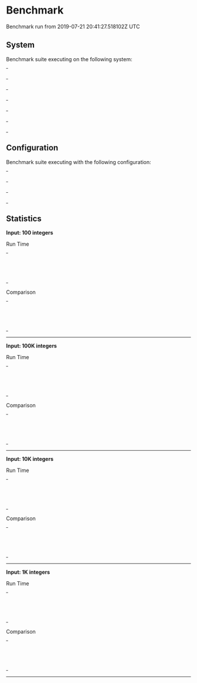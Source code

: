 # Benchmark

Benchmark run from 2019-07-21 20:41:27.518102Z UTC

## System

Benchmark suite executing on the following system:

<table style="width: 1%">
  <tr>
    <th style="width: 1%; white-space: nowrap">Operating System</th>
    <td>Linux</td>
  </tr><tr>
    <th style="white-space: nowrap">CPU Information</th>
    <td style="white-space: nowrap">Intel(R) Core(TM) i5-6500 CPU @ 3.20GHz</td>
  </tr><tr>
    <th style="white-space: nowrap">Number of Available Cores</th>
    <td style="white-space: nowrap">4</td>
  </tr><tr>
    <th style="white-space: nowrap">Available Memory</th>
    <td style="white-space: nowrap">15.55 GB</td>
  </tr><tr>
    <th style="white-space: nowrap">Elixir Version</th>
    <td style="white-space: nowrap">1.7.4</td>
  </tr><tr>
    <th style="white-space: nowrap">Erlang Version</th>
    <td style="white-space: nowrap">21.2</td>
  </tr>
</table>

## Configuration

Benchmark suite executing with the following configuration:

<table style="width: 1%">
  <tr>
    <th style="width: 1%">:time</th>
    <td style="white-space: nowrap">1 s</td>
  </tr><tr>
    <th>:parallel</th>
    <td style="white-space: nowrap">1</td>
  </tr><tr>
    <th>:warmup</th>
    <td style="white-space: nowrap">100 ms</td>
  </tr>
</table>

## Statistics



__Input: 100 integers__

Run Time
<table style="width: 1%">
  <tr>
    <th>Name</th>
    <th style="text-align: right">IPS</th>
    <th style="text-align: right">Average</th>
    <th style="text-align: right">Devitation</th>
    <th style="text-align: right">Median</th>
    <th style="text-align: right">99th&nbsp;%</th>
  </tr>
  <tr>
    <td style="white-space: nowrap">NifSorter.int_sort</td>
    <td style="white-space: nowrap; text-align: right">409.70 K</td>
    <td style="white-space: nowrap; text-align: right">2.44 μs</td>
    <td style="white-space: nowrap; text-align: right">±181.37%</td>
    <td style="white-space: nowrap; text-align: right">2.16 μs</td>
    <td style="white-space: nowrap; text-align: right">14.31 μs</td>
  </tr>
  <tr>
    <td style="white-space: nowrap">Enum.sort</td>
    <td style="white-space: nowrap; text-align: right">206.30 K</td>
    <td style="white-space: nowrap; text-align: right">4.85 μs</td>
    <td style="white-space: nowrap; text-align: right">±187.98%</td>
    <td style="white-space: nowrap; text-align: right">4.37 μs</td>
    <td style="white-space: nowrap; text-align: right">18.04 μs</td>
  </tr>
</table>

Comparison
<table style="width: 1%">
  <tr>
    <th>Name</th>
    <th style="text-align: right">IPS</th>
    <th style="text-align: right">Slower</th>
  <tr>
    <td style="white-space: nowrap">NifSorter.int_sort</td>
    <td style="white-space: nowrap;text-align: right">409.70 K</td>
    <td>&nbsp;</td>
  </tr>
  <tr>
    <td style="white-space: nowrap">Enum.sort</td>
    <td style="white-space: nowrap; text-align: right">206.30 K</td>
    <td style="white-space: nowrap; text-align: right">1.99x</td>
  </tr>
</table>


<hr/>

__Input: 100K integers__

Run Time
<table style="width: 1%">
  <tr>
    <th>Name</th>
    <th style="text-align: right">IPS</th>
    <th style="text-align: right">Average</th>
    <th style="text-align: right">Devitation</th>
    <th style="text-align: right">Median</th>
    <th style="text-align: right">99th&nbsp;%</th>
  </tr>
  <tr>
    <td style="white-space: nowrap">NifSorter.int_sort</td>
    <td style="white-space: nowrap; text-align: right">130.18</td>
    <td style="white-space: nowrap; text-align: right">7.68 ms</td>
    <td style="white-space: nowrap; text-align: right">±4.65%</td>
    <td style="white-space: nowrap; text-align: right">7.63 ms</td>
    <td style="white-space: nowrap; text-align: right">9.40 ms</td>
  </tr>
  <tr>
    <td style="white-space: nowrap">Enum.sort</td>
    <td style="white-space: nowrap; text-align: right">46.55</td>
    <td style="white-space: nowrap; text-align: right">21.48 ms</td>
    <td style="white-space: nowrap; text-align: right">±4.61%</td>
    <td style="white-space: nowrap; text-align: right">21.19 ms</td>
    <td style="white-space: nowrap; text-align: right">25.56 ms</td>
  </tr>
</table>

Comparison
<table style="width: 1%">
  <tr>
    <th>Name</th>
    <th style="text-align: right">IPS</th>
    <th style="text-align: right">Slower</th>
  <tr>
    <td style="white-space: nowrap">NifSorter.int_sort</td>
    <td style="white-space: nowrap;text-align: right">130.18</td>
    <td>&nbsp;</td>
  </tr>
  <tr>
    <td style="white-space: nowrap">Enum.sort</td>
    <td style="white-space: nowrap; text-align: right">46.55</td>
    <td style="white-space: nowrap; text-align: right">2.8x</td>
  </tr>
</table>


<hr/>

__Input: 10K integers__

Run Time
<table style="width: 1%">
  <tr>
    <th>Name</th>
    <th style="text-align: right">IPS</th>
    <th style="text-align: right">Average</th>
    <th style="text-align: right">Devitation</th>
    <th style="text-align: right">Median</th>
    <th style="text-align: right">99th&nbsp;%</th>
  </tr>
  <tr>
    <td style="white-space: nowrap">NifSorter.int_sort</td>
    <td style="white-space: nowrap; text-align: right">1.47 K</td>
    <td style="white-space: nowrap; text-align: right">0.68 ms</td>
    <td style="white-space: nowrap; text-align: right">±14.66%</td>
    <td style="white-space: nowrap; text-align: right">0.65 ms</td>
    <td style="white-space: nowrap; text-align: right">0.96 ms</td>
  </tr>
  <tr>
    <td style="white-space: nowrap">Enum.sort</td>
    <td style="white-space: nowrap; text-align: right">0.64 K</td>
    <td style="white-space: nowrap; text-align: right">1.56 ms</td>
    <td style="white-space: nowrap; text-align: right">±7.82%</td>
    <td style="white-space: nowrap; text-align: right">1.52 ms</td>
    <td style="white-space: nowrap; text-align: right">1.96 ms</td>
  </tr>
</table>

Comparison
<table style="width: 1%">
  <tr>
    <th>Name</th>
    <th style="text-align: right">IPS</th>
    <th style="text-align: right">Slower</th>
  <tr>
    <td style="white-space: nowrap">NifSorter.int_sort</td>
    <td style="white-space: nowrap;text-align: right">1.47 K</td>
    <td>&nbsp;</td>
  </tr>
  <tr>
    <td style="white-space: nowrap">Enum.sort</td>
    <td style="white-space: nowrap; text-align: right">0.64 K</td>
    <td style="white-space: nowrap; text-align: right">2.3x</td>
  </tr>
</table>


<hr/>

__Input: 1K integers__

Run Time
<table style="width: 1%">
  <tr>
    <th>Name</th>
    <th style="text-align: right">IPS</th>
    <th style="text-align: right">Average</th>
    <th style="text-align: right">Devitation</th>
    <th style="text-align: right">Median</th>
    <th style="text-align: right">99th&nbsp;%</th>
  </tr>
  <tr>
    <td style="white-space: nowrap">NifSorter.int_sort</td>
    <td style="white-space: nowrap; text-align: right">29.07 K</td>
    <td style="white-space: nowrap; text-align: right">34.40 μs</td>
    <td style="white-space: nowrap; text-align: right">±39.81%</td>
    <td style="white-space: nowrap; text-align: right">31.80 μs</td>
    <td style="white-space: nowrap; text-align: right">74.00 μs</td>
  </tr>
  <tr>
    <td style="white-space: nowrap">Enum.sort</td>
    <td style="white-space: nowrap; text-align: right">9.16 K</td>
    <td style="white-space: nowrap; text-align: right">109.21 μs</td>
    <td style="white-space: nowrap; text-align: right">±20.09%</td>
    <td style="white-space: nowrap; text-align: right">101.31 μs</td>
    <td style="white-space: nowrap; text-align: right">205.14 μs</td>
  </tr>
</table>

Comparison
<table style="width: 1%">
  <tr>
    <th>Name</th>
    <th style="text-align: right">IPS</th>
    <th style="text-align: right">Slower</th>
  <tr>
    <td style="white-space: nowrap">NifSorter.int_sort</td>
    <td style="white-space: nowrap;text-align: right">29.07 K</td>
    <td>&nbsp;</td>
  </tr>
  <tr>
    <td style="white-space: nowrap">Enum.sort</td>
    <td style="white-space: nowrap; text-align: right">9.16 K</td>
    <td style="white-space: nowrap; text-align: right">3.17x</td>
  </tr>
</table>


<hr/>

